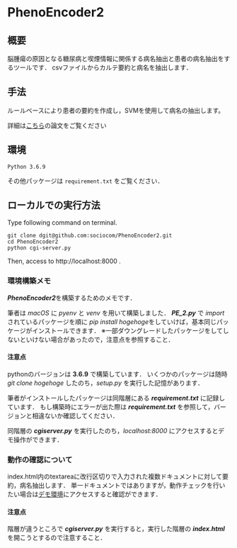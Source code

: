 # PhenoEncoder2
## 概要
脳腫瘍の原因となる糖尿病と喫煙情報に関係する病名抽出と患者の病名抽出をするツールです．
csvファイルからカルテ要約と病名を抽出します．

## 手法
ルールベースにより患者の要約を作成し，SVMを使用して病名の抽出します。

詳細は[こちら](https://www.jstage.jst.go.jp/article/jsaisigtwo/2018/AIMED-006/2018_01/_article/-char/ja/)の論文をご覧ください


## 環境
```
Python 3.6.9
```
その他パッケージは `requirement.txt` をご覧ください．

## ローカルでの実行方法
Type following command on terminal.
```
git clone dgit@github.com:sociocom/PhenoEncoder2.git
cd PhenoEncoder2
python cgi-server.py
```
Then, access to http://localhost:8000 .

### 環境構築メモ
***PhenoEncoder2***を構築するためのメモです．

筆者は *macOS* に *pyenv* と *venv* を用いて構築しました．
***PE_2.py*** で *import* されているパッケージを順に *pip install hogehoge*をしていけば，基本同じパッケージがインストールできます．
※一部ダウングレードしたパッケージをしてしないといけない場合があったので，注意点を参照すること．

#### 注意点
pythonのバージョンは **3.6.9** で構築しています．
いくつかのパッケージは随時 *git clone hogehoge* したのち，*setup.py* を実行した記憶があります．

筆者がインストールしたパッケージは同階層にある ***requirement.txt*** に記録しています．
もし構築時にエラーが出た際は ***requirement.txt*** を参照して，バージョンと相違ないか確認してください．

同階層の ***cgiserver.py*** を実行したのち，*localhost:8000* にアクセスするとデモ操作ができます．

### 動作の確認について
index.html内のtextareaに改行区切りで入力された複数ドキュメントに対して要約，病名抽出します．
単一ドキュメントではありますが，動作チェックを行いたい場合は[デモ環境](http://aoi.naist.jp/~shibata/PhenoEncoder/sample%20app/)にアクセスすると確認ができます．

#### 注意点
階層が違うところで ***cgiserver.py*** を実行すると，実行した階層の ***index.html*** を開こうとするので注意すること．